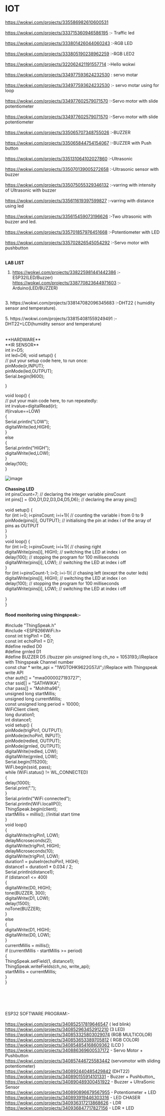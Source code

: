 # IOT

https://wokwi.com/projects/335586982610600531<br>
<br>
https://wokwi.com/projects/333715360946586195 :- Traffic led<br>
<br>
https://wokwi.com/projects/333801426044060243  :-RGB LED<br>
<br>
https://wokwi.com/projects/333805190238962259  :-RGB LED2<br>
<br>
https://wokwi.com/projects/322062421191557714  :-Hello wokwi<br>
<br>
https://wokwi.com/projects/334977593624232530 : servo motar <br>
<br>
https://wokwi.com/projects/334977593624232530  :-    servo motar using for loop<br>
<br>
https://wokwi.com/projects/334977602579071570 :-Servo motor with slide potentiometer<br>
<br>
https://wokwi.com/projects/334977602579071570 :-Servo motor with slide potentiometer<br>
<br>
https://wokwi.com/projects/335065707348755026 :-BUZZER<br>
<br>
https://wokwi.com/projects/335065844754154067 :-BUZZER with Push button<br>
<br>
https://wokwi.com/projects/335131064102027860 :-Ultrasonic<br>
<br>
https://wokwi.com/projects/335070139005272658 :-Ultrasonic sensor with buzzer<br>
<br>
https://wokwi.com/projects/335075055329346132 :-varring with intensity of Ultrasonic with buzzer<br>
<br>
https://wokwi.com/projects/335611619397599827 :-varring with distance using led<br>
<br>
https://wokwi.com/projects/335615459073196626 :-Two ultrasonic with buzzer and led.<br>
<br>
https://wokwi.com/projects/335701857976451668 :-Potentiometer with LED<br>
<br>
https://wokwi.com/projects/335702826545054292 :-Servo motor with pushbutton<br>
<br>

**LAB LIST**
1. https://wokwi.com/projects/338225981441442386 :-ESP32(LED/Buzzer)<br>
   https://wokwi.com/projects/338770823644971603 :-Arduino(LED/BUZZER)<br>
<br>
3. https://wokwi.com/projects/338147082096345683 :-DHT22 ( humidity sensor and temperature).<br>
<br>
5. https://wokwi.com/projects/338154081559249491 :-DHT22+LCD(humidity sensor and temperature)<br>
<br>
<br>
**HARDWARE**<br>
**IR SENSOR**<br>
int ir=D5;<br>
int led=D6;
void setup() {<br>
  // put your setup code here, to run once:<br>
  pinMode(ir,INPUT);<br>
    pinMode(led,OUTPUT);<br>
    Serial.begin(9600);<br>
    
}<br>

void loop() {<br>
  // put your main code here, to run repeatedly:<br>
  int irvalue=digitalRead(ir);<br>
  if(irvalue==LOW)<br>
  {<br>
    Serial.println("LOW");<br>
    digitalWrite(led,HIGH);<br>
  }<br>
  else<br>
  {<br>
    Serial.println("HIGH");<br>
    digitalWrite(led,LOW);<br>
  }<br>
delay(100);<br>
}<br>

![image](https://user-images.githubusercontent.com/97940850/182358111-4c419a1d-794c-43d8-b235-596bd407dbc6.png)<br>
<br>
**Chassing LED**<br>
int pinsCount=7;                        // declaring the integer variable pinsCount<br>
int pins[] = {D0,D1,D2,D3,D4,D5,D6};          // declaring the array pins[]<br>
 <br>
void setup() {                <br>
  for (int i=0; i<pinsCount; i=i+1){    // counting the variable i from 0 to 9<br>
    pinMode(pins[i], OUTPUT);            // initialising the pin at index i of the array of pins as OUTPUT<br>
  }<br>
}
 <br>
void loop() {<br>
  for (int i=0; i<pinsCount; i=i+1){    // chasing right<br>
    digitalWrite(pins[i], HIGH);         // switching the LED at index i on<br>
    delay(100);                          // stopping the program for 100 milliseconds<br>
    digitalWrite(pins[i], LOW);          // switching the LED at index i off<br>
  }<br>
 for (int i=pinsCount-1; i>0; i=i-1){   // chasing left (except the outer leds)<br>
   digitalWrite(pins[i], HIGH);         // switching the LED at index i on<br>
   delay(100);                          // stopping the program for 100 milliseconds<br>
  digitalWrite(pins[i], LOW);          // switching the LED at index i off<br>
  <br>
}<br>
}<br>
<br>
**flood monitoring using thingspeak:-**<br><br>
#include "ThingSpeak.h"<br>
#include <ESP8266WiFi.h><br>
const int trigPin1 = D6;<br>
const int echoPin1 = D7;<br>
#define redled D0<br>
#define grnled D1<br>
#define BUZZER D5 //buzzer pin
unsigned long ch_no = 1053193;//Replace with Thingspeak Channel number<br>
const char * write_api = "1WGTOHK9622G57JI";//Replace with Thingspeak write API<br>
char auth[] = "mwa0000027193727";<br>
char ssid[] = "SATHWIKA";<br>
char pass[] = "Mohitha96";<br>
unsigned long startMillis;<br>
unsigned long currentMillis;<br>
const unsigned long period = 10000;<br>
WiFiClient  client;<br>
long duration1;<br>
int distance1;<br>
void setup()
{<br>
  pinMode(trigPin1, OUTPUT);<br>
  pinMode(echoPin1, INPUT);<br>
  pinMode(redled, OUTPUT);<br>
  pinMode(grnled, OUTPUT);<br>
  digitalWrite(redled, LOW);<br>
  digitalWrite(grnled, LOW);<br>
  Serial.begin(115200);<br>
  WiFi.begin(ssid, pass);<br>
  while (WiFi.status() != WL_CONNECTED)<br>
  {<br>
    delay(1000);<br>
    Serial.print(".");<br>
  }<br>
  Serial.println("WiFi connected");<br>
  Serial.println(WiFi.localIP());<br>
  ThingSpeak.begin(client);<br>
  startMillis = millis();  //initial start time<br>
}<br>
void loop()<br>
{<br>
  digitalWrite(trigPin1, LOW);<br>
  delayMicroseconds(2);<br>
  digitalWrite(trigPin1, HIGH);<br>
  delayMicroseconds(10);<br>
  digitalWrite(trigPin1, LOW);<br>
  duration1 = pulseIn(echoPin1, HIGH);<br>
  distance1 = duration1 * 0.034 / 2;<br>
  Serial.println(distance1);<br>
  if (distance1 <= 400)<br>
  {<br>
    digitalWrite(D0, HIGH);<br>
    tone(BUZZER, 300);<br>
    digitalWrite(D1, LOW);<br>
    delay(1500);<br>
    noTone(BUZZER);<br>
  }<br>
  else<br>
  {<br>
    digitalWrite(D1, HIGH);<br>
    digitalWrite(D0, LOW);<br>
  }<br>
  currentMillis = millis();<br>
  if (currentMillis - startMillis >= period)<br>
  {<br>
    ThingSpeak.setField(1, distance1);<br>
    ThingSpeak.writeFields(ch_no, write_api);<br>
    startMillis = currentMillis;<br>
  }<br>
}<br>
<br><br>
<br>
<br>
<br>
ESP32 SOFTWARE PROGRAM:-<br>
<br>
https://wokwi.com/projects/340852517819646547 ( led blink)<br>
https://wokwi.com/projects/340852963452912210 (3 LED)<br>
https://wokwi.com/projects/340853325803029074 (RGB MULTICOLOR)<br>
https://wokwi.com/projects/340853653389705812 ( RGB COLOR)<br>
https://wokwi.com/projects/340854854168609362 (LCD )<br>
https://wokwi.com/projects/340886369600537172 - Servo Motor + Pushbutton<br>
https://wokwi.com/projects/340857446725583442 (servomotor with sliding potentiometer)<br>
https://wokwi.com/projects/340892440485429842 (DHT22)<br>
https://wokwi.com/projects/340890155914101331 - Buzzer + Pushbutton_<br>
https://wokwi.com/projects/340890489300451922 - Buzzer + UltraSonic Sensor<br>
https://wokwi.com/projects/340890896679567955 - Potentiometer + LED<br>
https://wokwi.com/projects/340893919446303316 - LED CHASER<br>
https://wokwi.com/projects/340936317213868626 - LDR<br>
https://wokwi.com/projects/340936847717827156 - LDR + LED<br>
<br>
